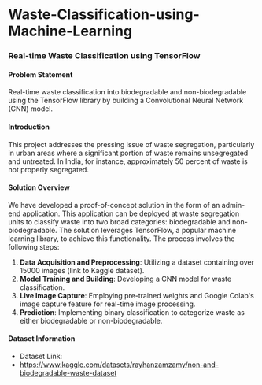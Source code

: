 # Waste-Classification-using-Machine-Learning
### Real-time Waste Classification using TensorFlow

#### Problem Statement
Real-time waste classification into biodegradable and non-biodegradable using the TensorFlow library by building a Convolutional Neural Network (CNN) model.

#### Introduction
This project addresses the pressing issue of waste segregation, particularly in urban areas where a significant portion of waste remains unsegregated and untreated. In India, for instance, approximately 50 percent of waste is not properly segregated. 

#### Solution Overview
We have developed a proof-of-concept solution in the form of an admin-end application. This application can be deployed at waste segregation units to classify waste into two broad categories: biodegradable and non-biodegradable. The solution leverages TensorFlow, a popular machine learning library, to achieve this functionality. The process involves the following steps:

1. **Data Acquisition and Preprocessing**: Utilizing a dataset containing over 15000 images (link to Kaggle dataset).
2. **Model Training and Building**: Developing a CNN model for waste classification.
3. **Live Image Capture**: Employing pre-trained weights and Google Colab's image capture feature for real-time image processing.
4. **Prediction**: Implementing binary classification to categorize waste as either biodegradable or non-biodegradable.

#### Dataset Information
- Dataset Link:
- https://www.kaggle.com/datasets/rayhanzamzamy/non-and-biodegradable-waste-dataset
